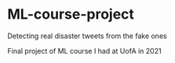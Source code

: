 # ML-course-project
Detecting real disaster tweets from the fake ones

Final project of ML course I had at UofA in 2021
